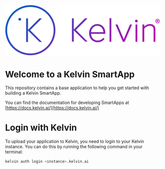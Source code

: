 ![alt text](logo.png)

# Welcome to a Kelvin SmartApp
This repository contains a base application to help you get started with building a Kelvin SmartApp.

You can find the documentation for developing SmartApps at [https://docs.kelvin.ai/](https://docs.kelvin.ai/)

# Login with Kelvin
To upload your application to Kelvin, you need to login to your Kelvin instance. 
You can do this by running the following command in your terminal:

```bash
kelvin auth login <instance>.kelvin.ai
```
